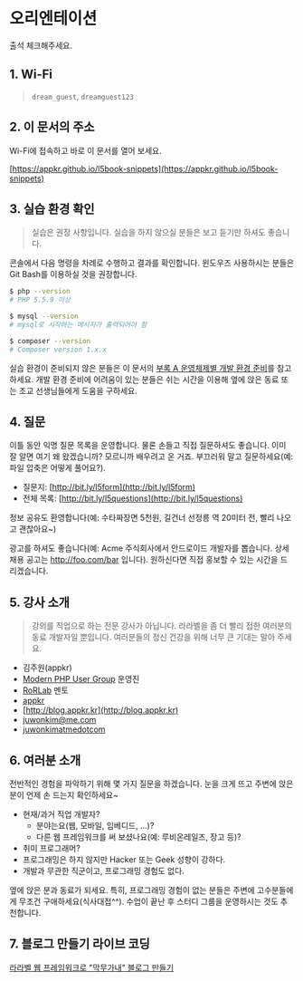 # 오리엔테이션

출석 체크해주세요.

## 1. Wi-Fi

> `dream_guest`, `dreamguest123`

## 2. 이 문서의 주소

Wi-Fi에 접속하고 바로 이 문서를 열어 보세요.

[https://appkr.github.io/l5book-snippets](https://appkr.github.io/l5book-snippets)

## 3. 실습 환경 확인

> 실습은 권장 사항입니다. 실습을 하지 않으실 분들은 보고 듣기만 하셔도 좋습니다.

콘솔에서 다음 명령을 차례로 수행하고 결과를 확인합니다. 윈도우즈 사용하시는 분들은 Git Bash를 이용하실 것을 권장합니다.

```sh
$ php --version
# PHP 5.5.9 이상

$ mysql --version
# mysql로 시작하는 메시지가 출력되어야 함

$ composer --version
# Composer version 1.x.x
```

실습 환경이 준비되지 않은 분들은 이 문서의 [부록 A 운영체제별 개발 환경 준비](a0-setup.html)를 참고하세요. 개발 환경 준비에 어려움이 있는 분들은 쉬는 시간을 이용해 옆에 앉은 동료 또는 조교 선생님들에게 도움을 구하세요.

## 4. 질문

이틀 동안 익명 질문 목록을 운영합니다. 물론 손들고 직접 질문하셔도 좋습니다. 이미 잘 알면 여기 왜 왔겠습니까? 모르니까 배우려고 온 거죠. 부끄러워 말고 질문하세요(예: 파일 압축은 어떻게 풀어요?).

- 질문지: [http://bit.ly/l5form](http://bit.ly/l5form)
- 전체 목록: [http://bit.ly/l5questions](http://bit.ly/l5questions)

정보 공유도 환영합니다(예: 수타짜장면 5천원, 길건너 선정릉 역 20미터 전, 빨리 나오고 괜찮아요~)

광고를 하셔도 좋습니다(예: Acme 주식회사에서 안드로이드 개발자를 뽑습니다. 상세 채용 공고는 http://foo.com/bar 입니다). 원하신다면 직접 홍보할 수 있는 시간을 드리겠습니다.

## 5. 강사 소개

> 강의를 직업으로 하는 전문 강사가 아닙니다. 라라벨을 좀 더 빨리 접한 여러분의 동료 개발자일 뿐입니다. 여러분들의 정신 건강을 위해 너무 큰 기대는 말아 주세요.

- 김주원(appkr)
- [Modern PHP User Group](http://www.modernpug.org/) 운영진
- [RoRLab](http://rorlab.org/) 멘토
- <i class="fa fa-github"></i> [appkr](https://github.com/appkr)
- <i class="fa fa-globe"></i> [http://blog.appkr.kr](http://blog.appkr.kr)
- <i class="fa fa-envelope"></i> juwonkim@me.com
- <i class="fa fa-facebook"></i> [juwonkimatmedotcom](https://www.facebook.com/juwonkimatmedotcom)

## 6. 여러분 소개

전반적인 경험을 파악하기 위해 몇 가지 질문을 하겠습니다. 눈을 크게 뜨고 주변에 앉은 분이 언제 손 드는지 확인하세요~

-   현재/과거 직업 개발자?
    -   분야는요(웹, 모바일, 임베디드, ...)?
    -   다른 웹 프레임워크를 써 보셨나요(예: 루비온레일즈, 장고 등)?
-   취미 프로그래머?
-   프로그래밍은 하지 않지만 Hacker 또는 Geek 성향이 강하다.
-   개발과 무관한 직군이고, 프로그래밍 경험도 없다.

옆에 앉은 분과 동료가 되세요. 특히, 프로그래밍 경험이 없는 분들은 주변에 고수분들에게 무조건 구애하세요(식사대접^^). 수업이 끝난 후 스터디 그룹을 운영하시는 것도 추천합니다.

## 7. 블로그 만들기 라이브 코딩

[라라벨 웹 프레임워크로 "막무가내" 블로그 만들기](https://github.com/appkr/foo-blog-live)

